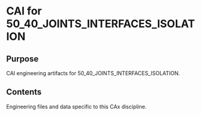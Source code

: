 # CAI for 50_40_JOINTS_INTERFACES_ISOLATION

## Purpose
CAI engineering artifacts for 50_40_JOINTS_INTERFACES_ISOLATION.

## Contents
Engineering files and data specific to this CAx discipline.
